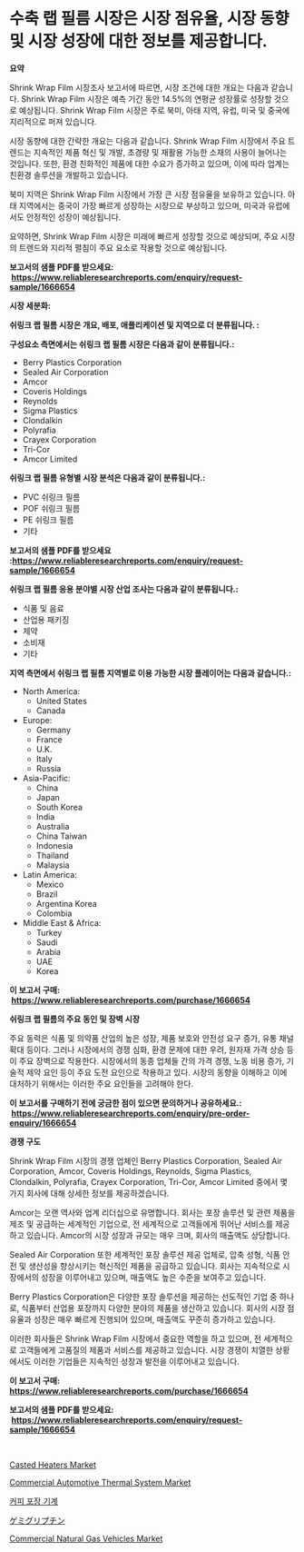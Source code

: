 <p><h1>수축 랩 필름 시장은 시장 점유율, 시장 동향 및 시장 성장에 대한 정보를 제공합니다.</h1></p><p><strong>요약</strong></p>
<p><p>Shrink Wrap Film 시장조사 보고서에 따르면, 시장 조건에 대한 개요는 다음과 같습니다. Shrink Wrap Film 시장은 예측 기간 동안 14.5%의 연평균 성장률로 성장할 것으로 예상됩니다. Shrink Wrap Film 시장은 주로 북미, 아태 지역, 유럽, 미국 및 중국에 지리적으로 퍼져 있습니다.</p><p>시장 동향에 대한 간략한 개요는 다음과 같습니다. Shrink Wrap Film 시장에서 주요 트렌드는 지속적인 제품 혁신 및 개발, 초경량 및 재활용 가능한 소재의 사용이 늘어나는 것입니다. 또한, 환경 친화적인 제품에 대한 수요가 증가하고 있으며, 이에 따라 업계는 친환경 솔루션을 개발하고 있습니다.</p><p>북미 지역은 Shrink Wrap Film 시장에서 가장 큰 시장 점유율을 보유하고 있습니다. 아태 지역에서는 중국이 가장 빠르게 성장하는 시장으로 부상하고 있으며, 미국과 유럽에서도 안정적인 성장이 예상됩니다.</p><p>요약하면, Shrink Wrap Film 시장은 미래에 빠르게 성장할 것으로 예상되며, 주요 시장의 트렌드와 지리적 펼침이 주요 요소로 작용할 것으로 예상됩니다.</p></p>
<p><strong>보고서의 샘플 PDF를 받으세요: &nbsp;<a href="https://www.reliableresearchreports.com/enquiry/request-sample/1666654">https://www.reliableresearchreports.com/enquiry/request-sample/1666654</a></strong></p>
<p><strong>시장 세분화:</strong></p>
<p><strong> 쉬링크 랩 필름 시장은 개요, 배포, 애플리케이션 및 지역으로 더 분류됩니다. :</strong></p>
<p><strong>구성요소 측면에서는 쉬링크 랩 필름 시장은 다음과 같이 분류됩니다.:</strong></p>
<p><ul><li>Berry Plastics Corporation</li><li>Sealed Air Corporation</li><li>Amcor</li><li>Coveris Holdings</li><li>Reynolds</li><li>Sigma Plastics</li><li>Clondalkin</li><li>Polyrafia</li><li>Crayex Corporation</li><li>Tri-Cor</li><li>Amcor Limited</li></ul></p>
<p><strong> 쉬링크 랩 필름 유형별 시장 분석은 다음과 같이 분류됩니다.:</strong></p>
<p><ul><li>PVC 쉬링크 필름</li><li>POF 쉬링크 필름</li><li>PE 쉬링크 필름</li><li>기타</li></ul></p>
<p><strong>보고서의 샘플 PDF를 받으세요 :<a href="https://www.reliableresearchreports.com/enquiry/request-sample/1666654">https://www.reliableresearchreports.com/enquiry/request-sample/1666654</a></strong></p>
<p><strong> 쉬링크 랩 필름 응용 분야별 시장 산업 조사는 다음과 같이 분류됩니다.:</strong></p>
<p><ul><li>식품 및 음료</li><li>산업용 패키징</li><li>제약</li><li>소비재</li><li>기타</li></ul></p>
<p><strong>지역 측면에서 쉬링크 랩 필름 지역별로 이용 가능한 시장 플레이어는 다음과 같습니다.:</strong></p>
<p><ul>
    <li>
        North America:
        <ul>
            <li>United States</li>
            <li>Canada</li>
        </ul>
    </li>
    <li>
        Europe:
        <ul>
            <li>Germany</li>
            <li>France</li>
            <li>U.K.</li>
            <li>Italy</li>
            <li>Russia</li>
        </ul>
    </li>
    <li>
        Asia-Pacific:
        <ul>
            <li>China</li>
            <li>Japan</li>
            <li>South Korea</li>
            <li>India</li>
            <li>Australia</li>
            <li>China Taiwan</li>
            <li>Indonesia</li>
            <li>Thailand</li>
            <li>Malaysia</li>
        </ul>
    </li>
    <li>
        Latin America:
        <ul>
            <li>Mexico</li>
            <li>Brazil</li>
            <li>Argentina Korea</li>
            <li>Colombia</li>
        </ul>
    </li>
    <li>
        Middle East & Africa:
        <ul>
            <li>Turkey</li>
            <li>Saudi</li>
            <li>Arabia</li>
            <li>UAE</li>
            <li>Korea</li>
        </ul>
    </li>
    </ul></p>
<p><strong>이 보고서 구매: &nbsp;<a href="https://www.reliableresearchreports.com/purchase/1666654">https://www.reliableresearchreports.com/purchase/1666654</a></strong></p>
<p><strong>쉬링크 랩 필름의 주요 동인 및 장벽 시장</strong></p>
<p><p>주요 동력은 식품 및 의약품 산업의 높은 성장, 제품 보호와 안전성 요구 증가, 유통 채널 확대 등이다. 그러나 시장에서의 경쟁 심화, 환경 문제에 대한 우려, 원자재 가격 상승 등이 주요 장벽으로 작용한다. 시장에서의 동종 업체들 간의 가격 경쟁, 노동 비용 증가, 기술적 제약 요인 등이 주요 도전 요인으로 작용하고 있다. 시장의 동향을 이해하고 이에 대처하기 위해서는 이러한 주요 요인들을 고려해야 한다.</p></p>
<p><strong>이 보고서를 구매하기 전에 궁금한 점이 있으면 문의하거나 공유하세요.: &nbsp;<a href="https://www.reliableresearchreports.com/enquiry/pre-order-enquiry/1666654">https://www.reliableresearchreports.com/enquiry/pre-order-enquiry/1666654</a></strong></p>
<p><strong>경쟁 구도</strong></p>
<p><p>Shrink Wrap Film 시장의 경쟁 업체인 Berry Plastics Corporation, Sealed Air Corporation, Amcor, Coveris Holdings, Reynolds, Sigma Plastics, Clondalkin, Polyrafia, Crayex Corporation, Tri-Cor, Amcor Limited 중에서 몇 가지 회사에 대해 상세한 정보를 제공하겠습니다.</p><p>Amcor는 오랜 역사와 업계 리더십으로 유명합니다. 회사는 포장 솔루션 및 관련 제품을 제조 및 공급하는 세계적인 기업으로, 전 세계적으로 고객들에게 뛰어난 서비스를 제공하고 있습니다. Amcor의 시장 성장과 규모는 매우 크며, 회사의 매출액도 상당합니다.</p><p>Sealed Air Corporation 또한 세계적인 포장 솔루션 제공 업체로, 압축 성형, 식품 안전 및 생산성을 향상시키는 혁신적인 제품을 공급하고 있습니다. 회사는 지속적으로 시장에서의 성장을 이루어내고 있으며, 매출액도 높은 수준을 보여주고 있습니다.</p><p>Berry Plastics Corporation은 다양한 포장 솔루션을 제공하는 선도적인 기업 중 하나로, 식품부터 산업용 포장까지 다양한 분야의 제품을 생산하고 있습니다. 회사의 시장 점유율과 성장은 매우 빠르게 진행되어 있으며, 매출액도 꾸준히 증가하고 있습니다.</p><p>이러한 회사들은 Shrink Wrap Film 시장에서 중요한 역할을 하고 있으며, 전 세계적으로 고객들에게 고품질의 제품과 서비스를 제공하고 있습니다. 시장 경쟁이 치열한 상황에서도 이러한 기업들은 지속적인 성장과 발전을 이루어내고 있습니다.</p></p>
<p><strong>이 보고서 구매: &nbsp; <a href="https://www.reliableresearchreports.com/purchase/1666654">https://www.reliableresearchreports.com/purchase/1666654</a></strong></p>
<p><strong>보고서의 샘플 PDF를 받으세요: &nbsp;<a href="https://www.reliableresearchreports.com/enquiry/request-sample/1666654">https://www.reliableresearchreports.com/enquiry/request-sample/1666654</a></strong><strong></strong></p>
<p>&nbsp;</p>
<p><p><a href="https://view.publitas.com/reportprime-1/casted-heaters-market-provides-detailed-segmentation-of-this-market-based-on-type-application-and-region-and-forecast-for-the-period-from-2024-2031/">Casted Heaters Market</a></p><p><a href="https://issuu.com/reportprime-2/docs/commercial-automotive-thermal-system-market-size-2">Commercial Automotive Thermal System Market</a></p><p><a href="https://github.com/hxzi07639916/Market-Research-Report-List-1/blob/main/659442914125.md">커피 포장 기계</a></p><p><a href="https://github.com/ihabdkwlxs948/Market-Research-Report-List-1/blob/main/483518815272.md">ゲミグリプチン</a></p><p><a href="https://issuu.com/reportprime-2/docs/commercial-natural-gas-vehicles-market-size-2030.p">Commercial Natural Gas Vehicles Market</a></p></p>